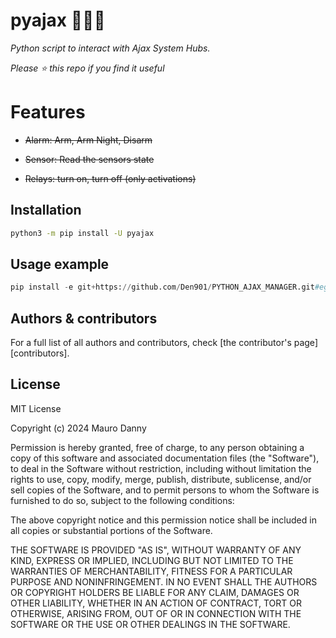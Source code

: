 # pyajax 🔔🔔🔔
_Python script to interact with Ajax System Hubs._



*Please :star: this repo if you find it useful*






# Features
<strike>
  
- Alarm: Arm, Arm Night, Disarm
  
- Sensor: Read the sensors state

- Relays: turn on, turn off (only activations)

</strike>

## Installation

```bash
python3 -m pip install -U pyajax
```

## Usage example

```python
pip install -e git+https://github.com/Den901/PYTHON_AJAX_MANAGER.git#egg=pyajax

```

## Authors & contributors

For a full list of all authors and contributors, check [the contributor's page][contributors].

## License

MIT License

Copyright (c) 2024 Mauro Danny

Permission is hereby granted, free of charge, to any person obtaining a copy
of this software and associated documentation files (the "Software"), to deal
in the Software without restriction, including without limitation the rights
to use, copy, modify, merge, publish, distribute, sublicense, and/or sell
copies of the Software, and to permit persons to whom the Software is
furnished to do so, subject to the following conditions:

The above copyright notice and this permission notice shall be included in all
copies or substantial portions of the Software.

THE SOFTWARE IS PROVIDED "AS IS", WITHOUT WARRANTY OF ANY KIND, EXPRESS OR
IMPLIED, INCLUDING BUT NOT LIMITED TO THE WARRANTIES OF MERCHANTABILITY,
FITNESS FOR A PARTICULAR PURPOSE AND NONINFRINGEMENT. IN NO EVENT SHALL THE
AUTHORS OR COPYRIGHT HOLDERS BE LIABLE FOR ANY CLAIM, DAMAGES OR OTHER
LIABILITY, WHETHER IN AN ACTION OF CONTRACT, TORT OR OTHERWISE, ARISING FROM,
OUT OF OR IN CONNECTION WITH THE SOFTWARE OR THE USE OR OTHER DEALINGS IN THE
SOFTWARE.



